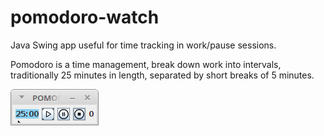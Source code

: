 # pomodoro-watch
Java Swing app useful for time tracking in work/pause sessions. 

Pomodoro  is a time management, break down work into intervals, traditionally 25 minutes in length, separated by short breaks of 5 minutes.

![alt text](https://github.com/git-danutdruta/pomodoro-watch/blob/master/static/pomodoro_screenshot.png)
